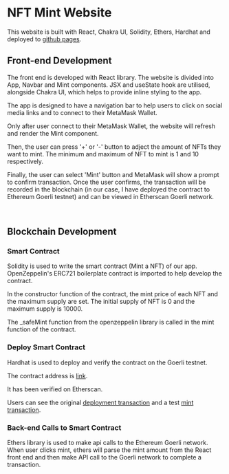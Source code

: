 # NFT Mint Website

This website is built with React, Chakra UI, Solidity, Ethers, Hardhat and deployed to [github pages](https://aki-anz.github.io/nft-mint-website/).

## Front-end Development

The front end is developed with React library. The website is divided into App, Navbar and Mint components. JSX and useState hook are utilised, alongside Chakra UI, which helps to provide inline styling to the app.

The app is designed to have a navigation bar to help users to click on social media links and to connect to their MetaMask Wallet.

Only after user connect to their MetaMask Wallet, the website will refresh and render the Mint component.

Then, the user can press '+' or '-' button to adject the amount of NFTs they want to mint. The minimum and maximum of NFT to mint is 1 and 10 respectively. 

Finally, the user can select 'Mint' button and MetaMask will show a prompt to confirm transaction. Once the user confirms, the transaction will be recorded in the blockchain (in our case, I have deployed the contract to Ethereum Goerli testnet) and can be viewed in Etherscan Goerli network.

​
## Blockchain Development

### Smart Contract

Solidity is used to write the smart contract (Mint a NFT) of our app. OpenZeppelin's ERC721 boilerplate contract is imported to help develop the contract.

In the constructor function of the contract, the mint price of each NFT and the maximum supply are set. The initial supply of NFT is 0 and the maximum supply is 10000.

The _safeMint function from the openzeppelin library is called in the mint function of the contract. 

### Deploy Smart Contract

Hardhat is used to deploy and verify the contract on the Goerli testnet.

The contract address is [link](https://goerli.etherscan.io/address/0x325643D885bAA59f99143Ff47891CE9554E6E791).

It has been verified on Etherscan. 

Users can see the original [deployment transaction](https://goerli.etherscan.io/tx/0x25981dec4278fec6d00c79452cf581c89256ab88fcdb6868c8544ec93e513787) and a test [mint transaction](https://goerli.etherscan.io/tx/0xebe70cdb7ab02dd9a2d6655191de511a2b63a84023fc6cfed73fb14884474e66).

### Back-end Calls to Smart Contract

Ethers library is used to make api calls to the Ethereum Goerli network. When user clicks mint, ethers will parse the mint amount from the React front end and then make API call to the Goerli network to complete a transaction.
